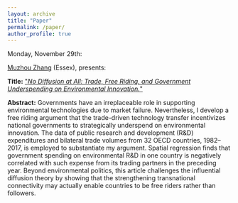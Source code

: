 ```yaml
---
layout: archive
title: "Paper"
permalink: /paper/
author_profile: true
---
```


Monday, November 29th:

[Muzhou Zhang](https://www.essex.ac.uk/people/zhang41621/muzhou-zhang) (Essex), presents:

**Title:** ["*No Diffusion at All: Trade, Free Riding, and Government Underspending on Environmental Innovation.*"](https://gsipe-workshop.github.io/files/Muzhou_Zhang_29NOV2021.pdf)

**Abstract:**
Governments have an irreplaceable role in supporting environmental technologies due to market failure. Nevertheless, I develop a free riding argument that the trade-driven technology transfer incentivizes national governments to strategically underspend on environmental innovation. The data of public research and development (R&D) expenditures and bilateral trade volumes from 32 OECD countries, 1982–2017, is employed to substantiate my argument. Spatial regression finds that government spending on environmental R&D in one country is negatively correlated with such expense from its trading partners in the preceding year. Beyond environmental politics, this article challenges the influential diffusion theory by showing that the strengthening transnational connectivity may actually enable countries to be free riders rather than followers.
